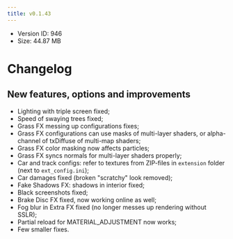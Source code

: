 ```yaml
---
title: v0.1.43
---
```


*   Version ID: 946
*   Size: 44.87 MB

# Changelog

## New features, options and improvements

*   Lighting with triple screen fixed;
*   Speed of swaying trees fixed;
*   Grass FX messing up configurations fixes;
*   Grass FX configurations can use masks of multi-layer shaders, or alpha-channel of txDiffuse of multi-map shaders;
*   Grass FX color masking now affects particles;
*   Grass FX syncs normals for multi-layer shaders properly;
*   Car and track configs: refer to textures from ZIP-files in `extension` folder (next to `ext_config.ini`);
*   Car damages fixed (broken "scratchy" look removed);
*   Fake Shadows FX: shadows in interior fixed;
*   Black screenshots fixed;
*   Brake Disc FX fixed, now working online as well;
*   Fog blur in Extra FX fixed (no longer messes up rendering without SSLR);
*   Partial reload for MATERIAL_ADJUSTMENT now works;
*   Few smaller fixes.
